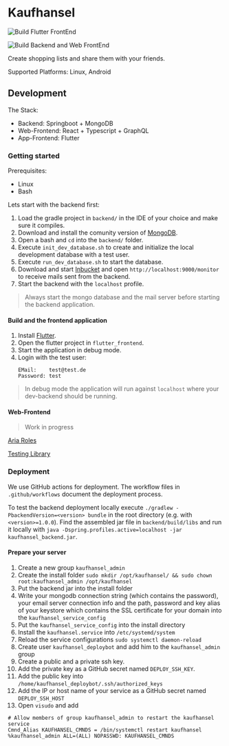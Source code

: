 # Kaufhansel

![Build Flutter FrontEnd](https://github.com/zwohansel/kaufhansel/workflows/Build%20Flutter%20FrontEnd/badge.svg)

![Build Backend and Web FrontEnd](https://github.com/zwohansel/kaufhansel/workflows/Build%20Backend%20and%20Web%20FrontEnd/badge.svg)

Create shopping lists and share them with your friends.

Supported Platforms: Linux, Android

## Development

The Stack:

* Backend: Springboot + MongoDB
* Web-Frontend: React + Typescript + GraphQL
* App-Frontend: Flutter

### Getting started

Prerequisites:
 * Linux
 * Bash

Lets start with the backend first:


1. Load the gradle project in `backend/` in the IDE of your choice and make sure it compiles.
2. Download and install the comunity version of [MongoDB](https://docs.mongodb.com/manual/administration/install-community/).
3. Open a bash and `cd` into the `backend/` folder.
4. Execute `init_dev_database.sh` to create and initialize the local development database with a test user.
5. Execute `run_dev_database.sh` to start the database.
6. Download and start [Inbucket](https://www.inbucket.org/) and open `http://localhost:9000/monitor` to receive mails sent from the backend.
7. Start the backend with the `localhost` profile.

> Always start the mongo database and the mail server before starting the backend application.

#### Build and the frontend application

1. Install [Flutter](https://flutter.dev/).
2. Open the flutter project in `flutter_frontend`.
3. Start the application in debug mode.
4. Login with the test user:
   ```
   EMail:    test@test.de
   Password: test
   ```

> In debug mode the application will run against `localhost` where your dev-backend should be running.

#### Web-Frontend

> Work in progress


[Aria Roles](https://github.com/A11yance/aria-query#elements-to-roles)

[Testing Library](https://github.com/testing-library/jest-dom)

### Deployment

We use GitHub actions for deployment. 
The workflow files in `.github/workflows` document the deployment process.

To test the backend deployment locally execute `./gradlew -PbackendVersion=<version> bundle` in the root directory (e.g. with `<version>=1.0.0`).
Find the assembled jar file in `backend/build/libs` and run it locally with `java -Dspring.profiles.active=localhost -jar kaufhansel_backend.jar`.

#### Prepare your server

1. Create a new group `kaufhansel_admin`
2. Create the install folder `sudo mkdir /opt/kaufhansel/ && sudo chown root:kaufhansel_admin /opt/kaufhansel`
3. Put the backend jar into the install folder
4. Write your mongodb connection string (which contains the password), your email server connection info and the
   path, password and key alias of your keystore which contains the SSL certificate for your domain into the `kaufhansel_service_config`
5. Put the `kaufhansel_service_config` into the install directory
6. Install the `kaufhansel.service` into `/etc/systemd/system`
7. Reload the service configurations `sudo systemctl daemon-reload`
8. Create user `kaufhansel_deploybot` and add him to the `kaufhansel_admin` group
9. Create a public and a private ssh key. 
10. Add the private key as a GitHub secret named `DEPLOY_SSH_KEY`.
11. Add the public key into `/home/kaufhansel_deploybot/.ssh/authorized_keys`
12. Add the IP or host name of your service as a GitHub secret named `DEPLOY_SSH_HOST`
13. Open `visudo` and add
```
# Allow members of group kaufhansel_admin to restart the kaufhansel service
Cmnd_Alias KAUFHANSEL_CMNDS = /bin/systemctl restart kaufhansel
%kaufhansel_admin ALL=(ALL) NOPASSWD: KAUFHANSEL_CMNDS
```